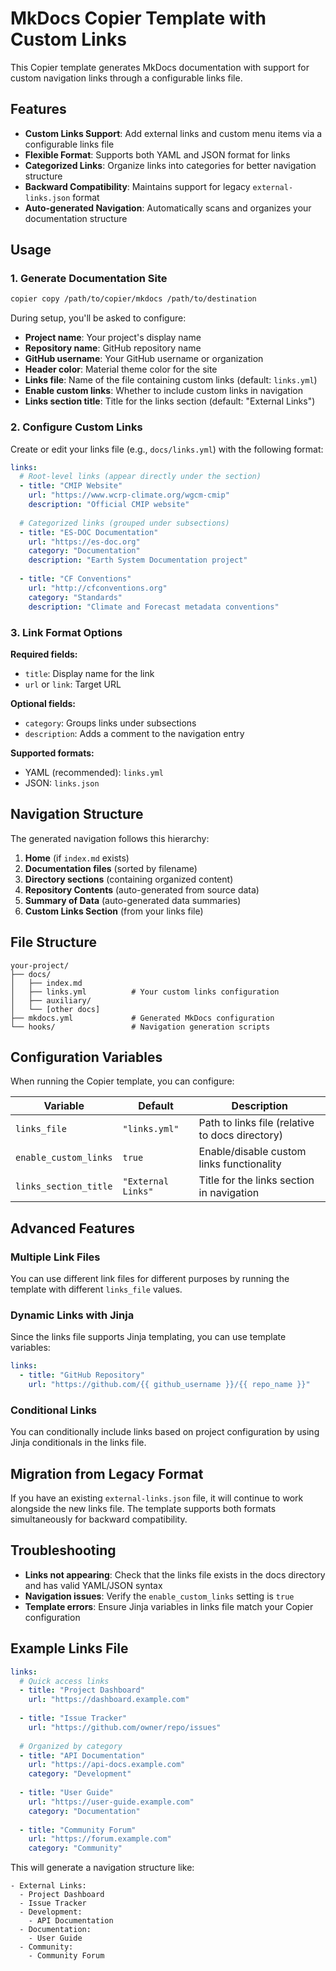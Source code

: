 # MkDocs Copier Template with Custom Links

This Copier template generates MkDocs documentation with support for custom navigation links through a configurable links file.

## Features

- **Custom Links Support**: Add external links and custom menu items via a configurable links file
- **Flexible Format**: Supports both YAML and JSON format for links
- **Categorized Links**: Organize links into categories for better navigation structure
- **Backward Compatibility**: Maintains support for legacy `external-links.json` format
- **Auto-generated Navigation**: Automatically scans and organizes your documentation structure

## Usage

### 1. Generate Documentation Site

```bash
copier copy /path/to/copier/mkdocs /path/to/destination
```

During setup, you'll be asked to configure:
- **Project name**: Your project's display name
- **Repository name**: GitHub repository name
- **GitHub username**: Your GitHub username or organization
- **Header color**: Material theme color for the site
- **Links file**: Name of the file containing custom links (default: `links.yml`)
- **Enable custom links**: Whether to include custom links in navigation
- **Links section title**: Title for the links section (default: "External Links")

### 2. Configure Custom Links

Create or edit your links file (e.g., `docs/links.yml`) with the following format:

```yaml
links:
  # Root-level links (appear directly under the section)
  - title: "CMIP Website"
    url: "https://www.wcrp-climate.org/wgcm-cmip"
    description: "Official CMIP website"
    
  # Categorized links (grouped under subsections)
  - title: "ES-DOC Documentation"
    url: "https://es-doc.org"
    category: "Documentation"
    description: "Earth System Documentation project"
    
  - title: "CF Conventions"
    url: "http://cfconventions.org"
    category: "Standards"
    description: "Climate and Forecast metadata conventions"
```

### 3. Link Format Options

**Required fields:**
- `title`: Display name for the link
- `url` or `link`: Target URL

**Optional fields:**
- `category`: Groups links under subsections
- `description`: Adds a comment to the navigation entry

**Supported formats:**
- YAML (recommended): `links.yml`
- JSON: `links.json`

## Navigation Structure

The generated navigation follows this hierarchy:

1. **Home** (if `index.md` exists)
2. **Documentation files** (sorted by filename)
3. **Directory sections** (containing organized content)
4. **Repository Contents** (auto-generated from source data)
5. **Summary of Data** (auto-generated data summaries)
6. **Custom Links Section** (from your links file)

## File Structure

```
your-project/
├── docs/
│   ├── index.md
│   ├── links.yml          # Your custom links configuration
│   ├── auxiliary/
│   └── [other docs]
├── mkdocs.yml             # Generated MkDocs configuration
└── hooks/                 # Navigation generation scripts
```

## Configuration Variables

When running the Copier template, you can configure:

| Variable | Default | Description |
|----------|---------|-------------|
| `links_file` | `"links.yml"` | Path to links file (relative to docs directory) |
| `enable_custom_links` | `true` | Enable/disable custom links functionality |
| `links_section_title` | `"External Links"` | Title for the links section in navigation |

## Advanced Features

### Multiple Link Files
You can use different link files for different purposes by running the template with different `links_file` values.

### Dynamic Links with Jinja
Since the links file supports Jinja templating, you can use template variables:

```yaml
links:
  - title: "GitHub Repository"
    url: "https://github.com/{{ github_username }}/{{ repo_name }}"
```

### Conditional Links
You can conditionally include links based on project configuration by using Jinja conditionals in the links file.

## Migration from Legacy Format

If you have an existing `external-links.json` file, it will continue to work alongside the new links file. The template supports both formats simultaneously for backward compatibility.

## Troubleshooting

- **Links not appearing**: Check that the links file exists in the docs directory and has valid YAML/JSON syntax
- **Navigation issues**: Verify the `enable_custom_links` setting is `true`
- **Template errors**: Ensure Jinja variables in links file match your Copier configuration

## Example Links File

```yaml
links:
  # Quick access links
  - title: "Project Dashboard"
    url: "https://dashboard.example.com"
    
  - title: "Issue Tracker"
    url: "https://github.com/owner/repo/issues"
  
  # Organized by category
  - title: "API Documentation"
    url: "https://api-docs.example.com"
    category: "Development"
    
  - title: "User Guide"
    url: "https://user-guide.example.com"
    category: "Documentation"
    
  - title: "Community Forum"
    url: "https://forum.example.com"
    category: "Community"
```

This will generate a navigation structure like:

```
- External Links:
  - Project Dashboard
  - Issue Tracker
  - Development:
    - API Documentation
  - Documentation:
    - User Guide
  - Community:
    - Community Forum
```
